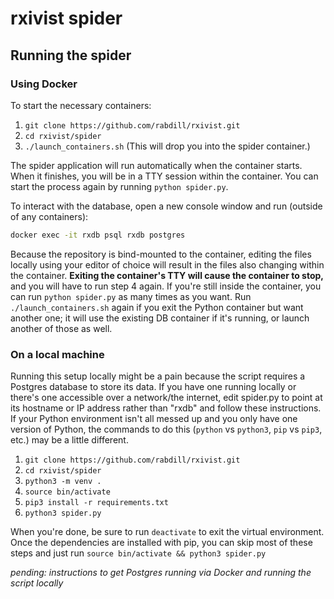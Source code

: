 # rxivist spider

## Running the spider

### Using Docker

To start the necessary containers:

1. `git clone https://github.com/rabdill/rxivist.git`
1. `cd rxivist/spider`
1. `./launch_containers.sh` (This will drop you into the spider container.)

The spider application will run automatically when the container starts. When it finishes, you will be in a TTY session within the container. You can start the process again by running `python spider.py`.

To interact with the database, open a new console window and run (outside of any containers):

```sh
docker exec -it rxdb psql rxdb postgres
```

Because the repository is bind-mounted to the container, editing the files locally using your editor of choice will result in the files also changing within the container. **Exiting the container's TTY will cause the container to stop,** and you will have to run step 4 again. If you're still inside the container, you can run `python spider.py` as many times as you want. Run `./launch_containers.sh` again if you exit the Python container but want another one; it will use the existing DB container if it's running, or launch another of those as well.

### On a local machine

Running this setup locally might be a pain because the script requires a Postgres database to store its data. If you have one running locally or there's one accessible over a network/the internet, edit spider.py to point at its hostname or IP address rather than "rxdb" and follow these instructions. If your Python environment isn't all messed up and you only have one version of Python, the commands to do this (`python` vs `python3`, `pip` vs `pip3`, etc.) may be a little different.

1. `git clone https://github.com/rabdill/rxivist.git`
1. `cd rxivist/spider`
1. `python3 -m venv .`
1. `source bin/activate`
1. `pip3 install -r requirements.txt`
1. `python3 spider.py`

When you're done, be sure to run `deactivate` to exit the virtual environment. Once the dependencies are installed with pip, you can skip most of these steps and just run `source bin/activate && python3 spider.py`

*pending: instructions to get Postgres running via Docker and running the script locally*
